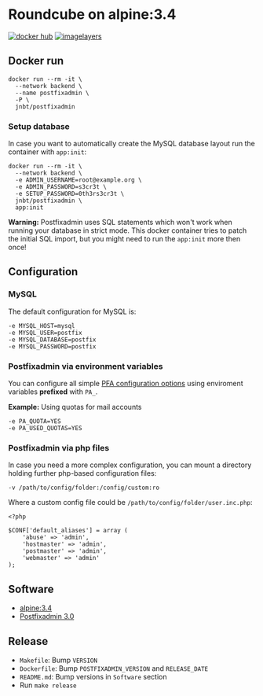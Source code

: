 # Roundcube on alpine:3.4

[![docker hub](https://img.shields.io/badge/docker-image-blue.svg?style=flat-square)](https://registry.hub.docker.com/u/jnbt/postfixadmin/)
[![imagelayers](https://badge.imagelayers.io/jnbt/postfixadmin:latest.svg)](https://imagelayers.io/?images=jnbt/postfixadmin:latest)

## Docker run

    docker run --rm -it \
      --network backend \
      --name postfixadmin \
      -P \
      jnbt/postfixadmin

### Setup database

In case you want to automatically create the MySQL database layout run the container with `app:init`:

    docker run --rm -it \
      --network backend \
      -e ADMIN_USERNAME=root@example.org \
      -e ADMIN_PASSWORD=s3cr3t \
      -e SETUP_PASSWORD=0th3rs3cr3t \
      jnbt/postfixadmin \
      app:init

**Warning:** Postfixadmin uses SQL statements which won't work when running your
database in strict mode. This docker container tries to patch the initial SQL
import, but you might need to run the `app:init` more then once!

## Configuration

### MySQL

The default configuration for MySQL is:

```
-e MYSQL_HOST=mysql
-e MYSQL_USER=postfix
-e MYSQL_DATABASE=postfix
-e MYSQL_PASSWORD=postfix
```

### Postfixadmin via environment variables

You can configure all simple [PFA configuration options](https://sourceforge.net/p/postfixadmin/code/HEAD/tree/trunk/config.inc.php)
using enviroment variables **prefixed** with `PA_`.

**Example:** Using quotas for mail accounts

```
-e PA_QUOTA=YES
-e PA_USED_QUOTAS=YES
```

### Postfixadmin via php files

In case you need a more complex configuration, you can mount a directory holding
further php-based configuration files:

```
-v /path/to/config/folder:/config/custom:ro
```

Where a custom config file could be `/path/to/config/folder/user.inc.php`:

```
<?php

$CONF['default_aliases'] = array (
    'abuse' => 'admin',
    'hostmaster' => 'admin',
    'postmaster' => 'admin',
    'webmaster' => 'admin'
);
```

## Software

* [alpine:3.4](https://hub.docker.com/_/alpine)
* [Postfixadmin 3.0](http://postfixadmin.sourceforge.net)

## Release

* `Makefile`: Bump `VERSION`
* `Dockerfile`: Bump `POSTFIXADMIN_VERSION` and `RELEASE_DATE`
* `README.md`: Bump versions in `Software` section
* Run `make release`
